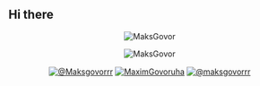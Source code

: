 ## Hi there

<p align="center"><img src="https://github-profile-summary-cards.vercel.app/api/cards/profile-details?username=MaksGovor&theme=nord_bright" alt="MaksGovor" /></p>
<p align="center"><img src="https://github-readme-stats.vercel.app/api?username=MaksGovor&show_icons=true" alt="MaksGovor" /></p>

<p align="center"><a href="https://t.me/Maksgovorrr" target="_blank" title="Telegram"><img align="center" src="https://img.shields.io/badge/Telegram-2CA5E0?style=for-the-badge&logo=telegram&logoColor=white&show_icons=true" alt="@Maksgovorrr"/></a>
<a href="https://twitter.com/MaximGovoruha" target="_blank" title="Twitter"><img align="center" src="https://img.shields.io/badge/Twitter-1DA1F2?style=for-the-badge&logo=twitter&logoColor=white" alt="MaximGovoruha"/></a> 
<a href="https://www.instagram.com/maksgovorrr/?hl=ru" target="_blank" title="Instagram"><img align="center" src="https://img.shields.io/badge/Instagram-E4405F?style=for-the-badge&logo=instagram&logoColor=white" alt="@maksgovorrr"/></a>   
</p>

<!--
**MaksGovor/MaksGovor** is a ✨ _special_ ✨ repository because its `README.md` (this file) appears on your GitHub profile.

Here are some ideas to get you started:

- 🔭 I’m currently working on ...
- 🌱 I’m currently learning ...
- 👯 I’m looking to collaborate on ...
- 🤔 I’m looking for help with ...
- 💬 Ask me about ...
- 📫 How to reach me: ...
- 😄 Pronouns: ...
- ⚡ Fun fact: ...
-->
